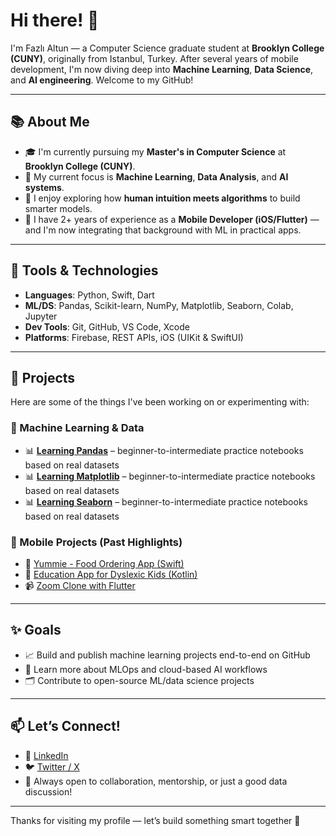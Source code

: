 # Hi there! 👋

I'm Fazlı Altun — a Computer Science graduate student at **Brooklyn College (CUNY)**, originally from Istanbul, Turkey. After several years of mobile development, I'm now diving deep into **Machine Learning**, **Data Science**, and **AI engineering**. Welcome to my GitHub!

---

## 📚 About Me

- 🎓 I'm currently pursuing my **Master's in Computer Science** at **Brooklyn College (CUNY)**.
- 🤖 My current focus is **Machine Learning**, **Data Analysis**, and **AI systems**.
- 🧠 I enjoy exploring how **human intuition meets algorithms** to build smarter models.
- 📱 I have 2+ years of experience as a **Mobile Developer (iOS/Flutter)** — and I'm now integrating that background with ML in practical apps.

---

## 🧰 Tools & Technologies

- **Languages**: Python, Swift, Dart  
- **ML/DS**: Pandas, Scikit-learn, NumPy, Matplotlib, Seaborn, Colab, Jupyter  
- **Dev Tools**: Git, GitHub, VS Code, Xcode  
- **Platforms**: Firebase, REST APIs, iOS (UIKit & SwiftUI)

---

## 📌 Projects

Here are some of the things I've been working on or experimenting with:

### 🧠 Machine Learning & Data
- 📊 **[Learning Pandas](https://github.com/fazlialtunn/learning_pandas)** – beginner-to-intermediate practice notebooks based on real datasets
- 📊 **[Learning Matplotlib](https://github.com/fazlialtunn/learning-matplotlib)** – beginner-to-intermediate practice notebooks based on real datasets
- 📊 **[Learning Seaborn](https://github.com/fazlialtunn/learning-seaborn)** – beginner-to-intermediate practice notebooks based on real datasets

### 📱 Mobile Projects (Past Highlights)
- 🍔 [Yummie - Food Ordering App (Swift)](https://github.com/fazlialtunn/YummieSwift)
- 🧒 [Education App for Dyslexic Kids (Kotlin)](https://github.com/fazlialtunn/learning-kotlin-wproject)
- 📹 [Zoom Clone with Flutter](https://github.com/fazlialtunn/zoom-clone-flutter)

---

## ✨ Goals

- 📈 Build and publish machine learning projects end-to-end on GitHub
- 🎯 Learn more about MLOps and cloud-based AI workflows
- 🗂 Contribute to open-source ML/data science projects

---

## 📫 Let’s Connect!

- 💼 [LinkedIn](https://www.linkedin.com/in/fazlialtunnn/)  
- 🐦 [Twitter / X](https://twitter.com/faltungg)  
- 💬 Always open to collaboration, mentorship, or just a good data discussion!

---

Thanks for visiting my profile — let’s build something smart together 🚀
